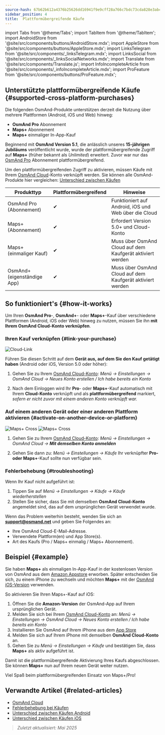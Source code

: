 ```yaml
---
source-hash: 67b62b612a4376b25626dd16941f9e9cff28a766c7bdc73cda828e3abcfe9ca4
sidebar_position: 4
title:  Plattformübergreifende Käufe
---
```

import Tabs from '@theme/Tabs';
import TabItem from '@theme/TabItem';
import AndroidStore from '@site/src/components/buttons/AndroidStore.mdx';
import AppleStore from '@site/src/components/buttons/AppleStore.mdx';
import LinksTelegram from '@site/src/components/_linksTelegram.mdx';
import LinksSocial from '@site/src/components/_linksSocialNetworks.mdx';
import Translate from '@site/src/components/Translate.js';
import InfoIncompleteArticle from '@site/src/components/_infoIncompleteArticle.mdx';
import ProFeature from '@site/src/components/buttons/ProFeature.mdx';



## Unterstützte plattformübergreifende Käufe {#supported-cross-platform-purchases}

Die folgenden OsmAnd-Produkte unterstützen derzeit die Nutzung über mehrere Plattformen (Android, iOS und Web) hinweg:

- **OsmAnd Pro** Abonnement
- **Maps+** Abonnement
- **Maps+** einmaliger In-App-Kauf

Beginnend mit **OsmAnd Version 5.1**, die anlässlich unseres **15-jährigen Jubiläums** veröffentlicht wurde, wurde der plattformübergreifende Zugriff auf **Maps+** (früher bekannt als *Unlimited*) erweitert. Zuvor war nur das [OsmAnd Pro](../personal/osmand-cloud.md#cross-platform) Abonnement plattformübergreifend.

Um den plattformübergreifenden Zugriff zu aktivieren, müssen Käufe mit Ihrem [OsmAnd Cloud](../personal/osmand-cloud.md#login)-Konto verknüpft werden.
Sie können alle OsmAnd-Produkte hier vergleichen: [Unterschied zwischen Käufen](https://osmand.net/docs/user/purchases/android/#difference-between-purchases)

| Produkttyp                  | Plattformübergreifend | Hinweise                                                       |
|-----------------------------|-----------------------|----------------------------------------------------------------|
| OsmAnd Pro (Abonnement)     | ✔                     | Funktioniert auf Android, iOS und Web über die Cloud           |
| Maps+ (Abonnement)          | ✔                     | Erfordert Version 5.0+ und Cloud-Konto                         |
| Maps+ (einmaliger Kauf)     | ✔                     | Muss über OsmAnd Cloud auf dem Kaufgerät aktiviert werden      |
| OsmAnd+ (eigenständige App) | ✔                     | Muss über OsmAnd Cloud auf dem Kaufgerät aktiviert werden      |


## So funktioniert's {#how-it-works}

Um Ihren **OsmAnd Pro**-, **OsmAnd+**- oder **Maps+**-Kauf über verschiedene Plattformen (Android, iOS oder Web) hinweg zu nutzen, müssen Sie ihn **mit Ihrem OsmAnd Cloud-Konto verknüpfen**.

### Ihren Kauf verknüpfen {#link-your-purchase}

![Cloud-Link](@site/static/img/purchases/cloud_activation.png)

Führen Sie diesen Schritt auf dem **Gerät aus, auf dem Sie den Kauf getätigt haben** (Android oder iOS, Version 5.0 oder höher):

1. Gehen Sie zu Ihrem [OsmAnd Cloud-Konto](../personal/osmand-cloud.md#login):
   _Menü → Einstellungen → OsmAnd Cloud → Neues Konto erstellen / Ich habe bereits ein Konto_

2. Nach dem Einloggen wird Ihr **Pro**- oder **Maps+**-Kauf automatisch mit Ihrem **Cloud-Konto** verknüpft und als **plattformübergreifend** markiert, *sofern er nicht zuvor mit einem anderen Konto verknüpft war.*



### Auf einem anderen Gerät oder einer anderen Plattform aktivieren {#activate-on-another-device-or-platform}

![Maps+ Cross](@site/static/img/purchases/cross_purchase.png)
![Maps+ Cross](@site/static/img/purchases/cross_purchase_1.png)

1. Gehen Sie zu Ihrem [OsmAnd Cloud-Konto](../personal/osmand-cloud.md#login):
   *Menü → Einstellungen → OsmAnd Cloud →* ***Mit demselben Konto anmelden***

2. Gehen Sie dann zu:
   *Menü → Einstellungen → Käufe*
   Ihr verknüpfter **Pro- oder Maps+**-Kauf sollte nun verfügbar sein.


### Fehlerbehebung {#troubleshooting}

Wenn Ihr Kauf nicht aufgeführt ist:

1. Tippen Sie auf *Menü → Einstellungen → Käufe → Käufe wiederherstellen*
2. Stellen Sie sicher, dass Sie mit demselben **OsmAnd Cloud-Konto** angemeldet sind, das auf dem ursprünglichen Gerät verwendet wurde.

Wenn das Problem weiterhin besteht, wenden Sie sich an **support@osmand.net** und geben Sie Folgendes an:

- Ihre OsmAnd Cloud-E-Mail-Adresse.
- Verwendete Plattform(en) und App Store(s).
- Art des Kaufs (Pro / Maps+ einmalig / Maps+ Abonnement).


## Beispiel {#example}

Sie haben **Maps+** als einmaligen In-App-Kauf in der kostenlosen Version von OsmAnd aus dem [Amazon Appstore](https://www.amazon.com/OsmAnd-Maps-Navigation/dp/B00D0SA8I8) erworben.
Später entscheiden Sie sich, zu einem iPhone zu wechseln und möchten **Maps+** mit der [OsmAnd iOS-Version](https://apps.apple.com/app/osmand-maps-travel-navigate/id934850257) verwenden.

So aktivieren Sie Ihren Maps+-Kauf auf iOS:

1. Öffnen Sie die **Amazon-Version** der OsmAnd-App auf Ihrem ursprünglichen Gerät.
2. Melden Sie sich bei Ihrem [OsmAnd Cloud-Konto](../personal/osmand-cloud.md#login) an:
   *Menü → Einstellungen → OsmAnd Cloud → Neues Konto erstellen / Ich habe bereits ein Konto*
3. Installieren Sie OsmAnd auf Ihrem iPhone aus dem [App Store](https://apps.apple.com/app/osmand-maps-travel-navigate/id934850257)
4. Melden Sie sich auf Ihrem iPhone mit demselben **OsmAnd Cloud-Konto** an.
5. Gehen Sie zu *Menü → Einstellungen → Käufe* und bestätigen Sie, dass **Maps+** als aktiv aufgeführt ist.

Damit ist die plattformübergreifende Aktivierung Ihres Kaufs abgeschlossen. Sie können **Maps+** nun auf Ihrem neuen Gerät weiter nutzen.

Viel Spaß beim plattformübergreifenden Einsatz von Maps+/Pro!


## Verwandte Artikel {#related-articles}

- [OsmAnd Cloud](../personal/osmand-cloud.md)
- [Fehlerbehebung bei Käufen](../troubleshooting/purchases_payments.md)
- [Unterschied zwischen Käufen Android](./android.md#difference-between-purchases-android)
- [Unterschied zwischen Käufen iOS](./ios.md#difference-between-purchases-ios)

> *Zuletzt aktualisiert: Mai 2025*